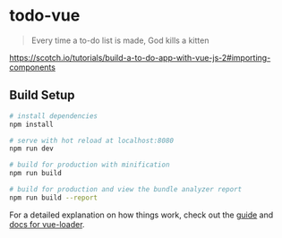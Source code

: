 # todo-vue

> Every time a to-do list is made, God kills a kitten

https://scotch.io/tutorials/build-a-to-do-app-with-vue-js-2#importing-components

## Build Setup

``` bash
# install dependencies
npm install

# serve with hot reload at localhost:8080
npm run dev

# build for production with minification
npm run build

# build for production and view the bundle analyzer report
npm run build --report
```

For a detailed explanation on how things work, check out the [guide](http://vuejs-templates.github.io/webpack/) and [docs for vue-loader](http://vuejs.github.io/vue-loader).
